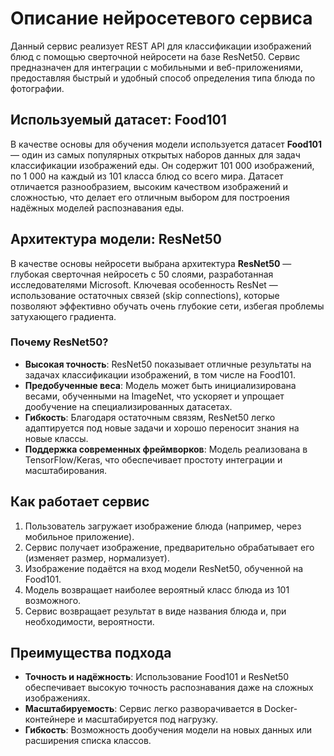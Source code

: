 # Описание нейросетевого сервиса

Данный сервис реализует REST API для классификации изображений блюд с помощью сверточной нейросети на базе ResNet50. Сервис предназначен для интеграции с мобильными и веб-приложениями, предоставляя быстрый и удобный способ определения типа блюда по фотографии.

## Используемый датасет: Food101

В качестве основы для обучения модели используется датасет **Food101** — один из самых популярных открытых наборов данных для задач классификации изображений еды. Он содержит 101 000 изображений, по 1 000 на каждый из 101 класса блюд со всего мира. Датасет отличается разнообразием, высоким качеством изображений и сложностью, что делает его отличным выбором для построения надёжных моделей распознавания еды.

## Архитектура модели: ResNet50

В качестве основы нейросети выбрана архитектура **ResNet50** — глубокая сверточная нейросеть с 50 слоями, разработанная исследователями Microsoft. Ключевая особенность ResNet — использование остаточных связей (skip connections), которые позволяют эффективно обучать очень глубокие сети, избегая проблемы затухающего градиента.

### Почему ResNet50?

- **Высокая точность**: ResNet50 показывает отличные результаты на задачах классификации изображений, в том числе на Food101.
- **Предобученные веса**: Модель может быть инициализирована весами, обученными на ImageNet, что ускоряет и упрощает дообучение на специализированных датасетах.
- **Гибкость**: Благодаря остаточным связям, ResNet50 легко адаптируется под новые задачи и хорошо переносит знания на новые классы.
- **Поддержка современных фреймворков**: Модель реализована в TensorFlow/Keras, что обеспечивает простоту интеграции и масштабирования.

## Как работает сервис

1. Пользователь загружает изображение блюда (например, через мобильное приложение).
2. Сервис получает изображение, предварительно обрабатывает его (изменяет размер, нормализует).
3. Изображение подаётся на вход модели ResNet50, обученной на Food101.
4. Модель возвращает наиболее вероятный класс блюда из 101 возможного.
5. Сервис возвращает результат в виде названия блюда и, при необходимости, вероятности.

## Преимущества подхода

- **Точность и надёжность**: Использование Food101 и ResNet50 обеспечивает высокую точность распознавания даже на сложных изображениях.
- **Масштабируемость**: Сервис легко разворачивается в Docker-контейнере и масштабируется под нагрузку.
- **Гибкость**: Возможность дообучения модели на новых данных или расширения списка классов.
        